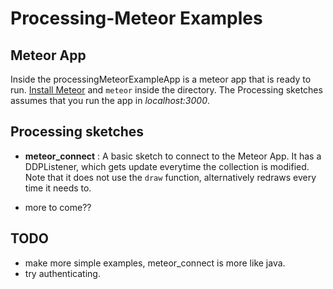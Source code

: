 # Processing-Meteor Examples

## Meteor App
Inside the processingMeteorExampleApp is a meteor app that is ready to run. [Install Meteor](https://www.meteor.com/install) and `meteor` inside the directory. The Processing sketches assumes that you run the app in *localhost:3000*.

## Processing sketches

* **meteor_connect** : A basic sketch to connect to the Meteor App. It has a DDPListener, which gets update everytime the collection is modified. Note that it does not use the `draw` function, alternatively redraws every time it needs to.

* more to come??

## TODO

* make more simple examples, meteor_connect is more like java.
* try authenticating.
